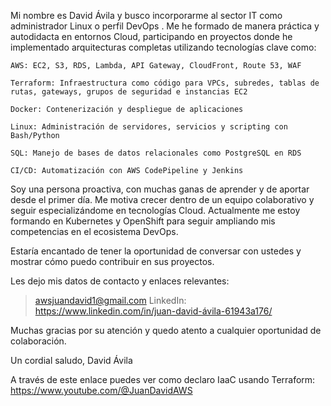 
Mi nombre es David Ávila y busco incorporarme al sector IT como administrador Linux o perfil DevOps . Me he formado de manera práctica y autodidacta en entornos Cloud, participando en proyectos donde he implementado arquitecturas completas utilizando tecnologías clave como:

    AWS: EC2, S3, RDS, Lambda, API Gateway, CloudFront, Route 53, WAF

    Terraform: Infraestructura como código para VPCs, subredes, tablas de rutas, gateways, grupos de seguridad e instancias EC2

    Docker: Contenerización y despliegue de aplicaciones

    Linux: Administración de servidores, servicios y scripting con Bash/Python

    SQL: Manejo de bases de datos relacionales como PostgreSQL en RDS

    CI/CD: Automatización con AWS CodePipeline y Jenkins

Soy una persona proactiva, con muchas ganas de aprender y de aportar desde el primer día. Me motiva crecer dentro de un equipo colaborativo y seguir especializándome en tecnologías Cloud. Actualmente me estoy formando en Kubernetes y OpenShift para seguir ampliando mis competencias en el ecosistema DevOps.

Estaría encantado de tener la oportunidad de conversar con ustedes y mostrar cómo puedo contribuir en sus proyectos.

Les dejo mis datos de contacto y enlaces relevantes:

> awsjuandavid1@gmail.com
> LinkedIn: https://www.linkedin.com/in/juan-david-ávila-61943a176/

Muchas gracias por su atención y quedo atento a cualquier oportunidad de colaboración.

Un cordial saludo,
David Ávila


A través de este enlace puedes ver como declaro IaaC usando Terraform: https://www.youtube.com/@JuanDavidAWS


